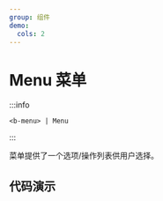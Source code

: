 ```yaml
---
group: 组件
demo:
  cols: 2
---
```


# Menu 菜单

:::info

```
<b-menu> | Menu
```

:::

菜单提供了一个选项/操作列表供用户选择。

## 代码演示

<code src="./demos/BasicUsage.tsx"></code>
<code src="./demos/Disabled.tsx"></code>
<code src="./demos/Event.tsx"></code>
